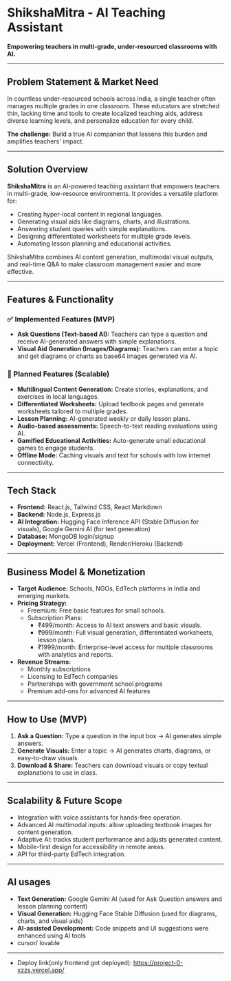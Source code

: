 # ShikshaMitra - AI Teaching Assistant

**Empowering teachers in multi-grade, under-resourced classrooms with AI.**

---

## Problem Statement & Market Need
In countless under-resourced schools across India, a single teacher often manages multiple grades in one classroom. These educators are stretched thin, lacking time and tools to create localized teaching aids, address diverse learning levels, and personalize education for every child.  

**The challenge:** Build a true AI companion that lessens this burden and amplifies teachers' impact.

---

## Solution Overview
**ShikshaMitra** is an AI-powered teaching assistant that empowers teachers in multi-grade, low-resource environments. It provides a versatile platform for:

- Creating hyper-local content in regional languages.
- Generating visual aids like diagrams, charts, and illustrations.
- Answering student queries with simple explanations.
- Designing differentiated worksheets for multiple grade levels.
- Automating lesson planning and educational activities.

ShikshaMitra combines AI content generation, multimodal visual outputs, and real-time Q&A to make classroom management easier and more effective.

---

## Features & Functionality

### ✅ Implemented Features (MVP)
- **Ask Questions (Text-based AI):** Teachers can type a question and receive AI-generated answers with simple explanations.
- **Visual Aid Generation (Images/Diagrams):** Teachers can enter a topic and get diagrams or charts as base64 images generated via AI.

### 🚀 Planned Features (Scalable)
- **Multilingual Content Generation:** Create stories, explanations, and exercises in local languages.
- **Differentiated Worksheets:** Upload textbook pages and generate worksheets tailored to multiple grades.
- **Lesson Planning:** AI-generated weekly or daily lesson plans.
- **Audio-based assessments:** Speech-to-text reading evaluations using AI.
- **Gamified Educational Activities:** Auto-generate small educational games to engage students.
- **Offline Mode:** Caching visuals and text for schools with low internet connectivity.

---

## Tech Stack
- **Frontend:** React.js, Tailwind CSS, React Markdown
- **Backend:** Node.js, Express.js
- **AI Integration:** Hugging Face Inference API (Stable Diffusion for visuals), Google Gemini AI (for text generation)
- **Database:**  MongoDB login/signup
- **Deployment:** Vercel (Frontend), Render/Heroku (Backend)

---

## Business Model & Monetization
- **Target Audience:** Schools, NGOs, EdTech platforms in India and emerging markets.
- **Pricing Strategy:** 
  - Freemium: Free basic features for small schools.
  - Subscription Plans:
    - ₹499/month: Access to AI text answers and basic visuals.
    - ₹999/month: Full visual generation, differentiated worksheets, lesson plans.
    - ₹1999/month: Enterprise-level access for multiple classrooms with analytics and reports.
- **Revenue Streams:**
  - Monthly subscriptions
  - Licensing to EdTech companies
  - Partnerships with government school programs
  - Premium add-ons for advanced AI features

---

## How to Use (MVP)
1. **Ask a Question:** Type a question in the input box → AI generates simple answers.
2. **Generate Visuals:** Enter a topic → AI generates charts, diagrams, or easy-to-draw visuals.
3. **Download & Share:** Teachers can download visuals or copy textual explanations to use in class.

---

## Scalability & Future Scope
- Integration with voice assistants for hands-free operation.
- Advanced AI multimodal inputs: allow uploading textbook images for content generation.
- Adaptive AI: tracks student performance and adjusts generated content.
- Mobile-first design for accessibility in remote areas.
- API for third-party EdTech integration.

---

## AI usages
- **Text Generation:** Google Gemini AI (used for Ask Question answers and lesson planning content)
- **Visual Generation:** Hugging Face Stable Diffusion (used for diagrams, charts, and visual aids)
- **AI-assisted Development:** Code snippets and UI suggestions were enhanced using AI tools
- cursor/ lovable
---

- Deploy link(only frontend got deployed): https://project-0-xzzs.vercel.app/
